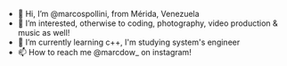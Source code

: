 - 👋 Hi, I’m @marcospollini, from Mérida, Venezuela
- 👀 I’m interested, otherwise to coding, photography, video production & music as well!
- 🌱 I’m currently learning c++, I'm studying system's engineer
- 📫 How to reach me @marcdow_ on instagram!

<!---
marcospollini/marcospollini is a ✨ special ✨ repository because its `README.md` (this file) appears on your GitHub profile.
You can click the Preview link to take a look at your changes.
--->
